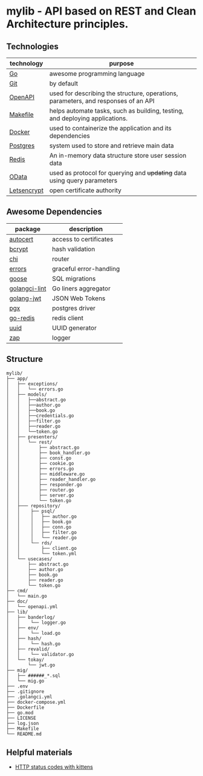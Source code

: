 # mylib - API based on REST and Clean Architecture principles.

## Technologies

| technology                                                     | purpose                                                                            |
|----------------------------------------------------------------|------------------------------------------------------------------------------------|
| [Go](https://go.dev/)                                          | awesome programming language                                                       |
| [Git](https://git-scm.com/)                                    | by default                                                                         |
| [OpenAPI](https://www.openapis.org/)                           | used for describing the structure, operations, parameters, and responses of an API |
| [Makefile](https://www.gnu.org/software/make/manual/make.html) | helps automate tasks, such as building, testing, and deploying applications.       |
| [Docker](https://www.docker.com/)                              | used to containerize the application and its dependencies                          |
| [Postgres](https://www.postgresql.org/)                        | system used to store and retrieve main data                                        |
| [Redis](https://redis.io/)                                     | An in-memory data structure store user session data                                |
| [OData](https://www.odata.org/)                                | used as protocol for querying and ~~updating~~ data using query parameters         |
| [Letsencrypt](https://letsencrypt.org/)                        | open certificate authority                                                         |

## Awesome Dependencies

| package                                                    | description             |
|------------------------------------------------------------|-------------------------|
| [autocert](golang.org/x/crypto/acme/autocert)              | access to certificates  |
| [bcrypt](golang.org/x/crypto/bcrypt)                       | hash validation         |
| [chi](github.com/go-chi/chi/v5)                            | router                  |
| [errors](github.com/pkg/errors)                            | graceful error-handling |
| [goose](github.com/pressly/goose/v3)                       | SQL migrations          |
| [golangci-lint](https://github.com/golangci/golangci-lint) | Go liners aggregator    |
| [golang-jwt](github.com/golang-jwt/jwt/v4)                 | JSON Web Tokens         |
| [pgx](github.com/jackc/pgx/v5/stdlib)                      | postgres driver         |
| [go-redis](github.com/go-redis/redis/v8)                   | redis client            |
| [uuid](github.com/google/uuid)                             | UUID generator          |
| [zap](go.uber.org/zap)                                     | logger                  |

## Structure

```
mylib/
├── app/
│   ├── exceptions/
│   │   └── errors.go
│   ├── models/
│   │   ├──abstract.go
│   │   ├──author.go
│   │   ├──book.go
│   │   ├──credentials.go
│   │   ├──filter.go
│   │   ├──reader.go
│   │   └──token.go
│   ├── presenters/
│   │   └── rest/
│   │       ├── abstract.go
│   │       ├── book_handler.go
│   │       ├── const.go
│   │       ├── cookie.go
│   │       ├── errors.go
│   │       ├── middleware.go
│   │       ├── reader_handler.go
│   │       ├── responder.go
│   │       ├── router.go
│   │       ├── server.go
│   │       └── token.go
│   ├─── repository/
│   │    ├── psql/
│   │    │   ├── author.go 
│   │    │   ├── book.go
│   │    │   ├── conn.go
│   │    │   ├── filter.go
│   │    │   └── reader.go
│   │    └── rds/
│   │        ├── client.go
│   │        └── token.yml
│   └── usecases/
│       ├── abstract.go 
│       ├── author.go   
│       ├── book.go   
│       ├── reader.go   
│       └── token.go   
├── cmd/
│   └── main.go 
├── doc/
│   └── openapi.yml 
├── lib/
│   ├── banderlog/
│   │    └── logger.go
│   ├── env/
│   │    └── load.go
│   ├── hash/
│   │    └── hash.go
│   ├── revalid/
│   │    └── validator.go
│   └── tokay/
│       └── jwt.go
├── mig/
│   ├── ######_*.sql
│   └── mig.go 
├── .env 
├── .gitignore 
├── .golangci.yml 
├── docker-compose.yml
├── Dockerfile
├── go.mod
├── LICENSE
├── log.json
├── Makefile
└── README.md
```

## Helpful materials

* [HTTP status codes with kittens](https://httpcats.com/)

